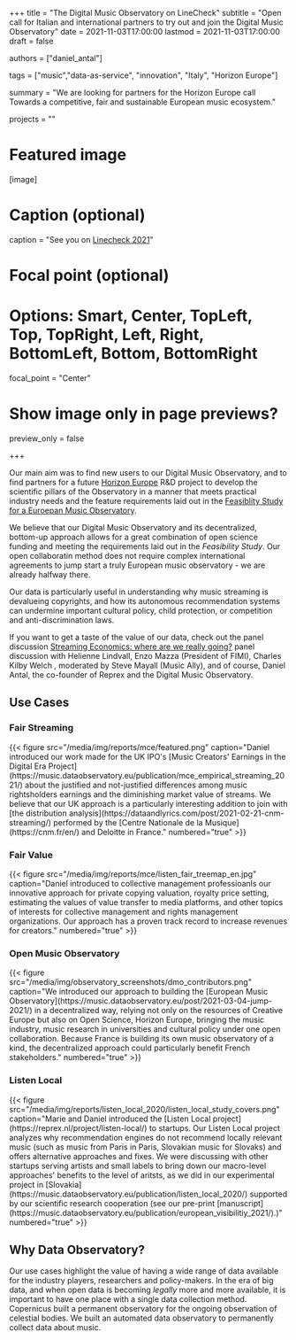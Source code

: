 +++
title = "The Digital Music Observatory on LineCheck"
subtitle = "Open call for Italian and international partners to try out and join the Digital Music Observatory"
date = 2021-11-03T17:00:00
lastmod = 2021-11-03T17:00:00
draft = false

authors = ["daniel_antal"]

tags = ["music","data-as-service", "innovation", "Italy", "Horizon Europe"]

summary = "We are looking for partners for the Horizon Europe call Towards a competitive, fair and sustainable European music ecosystem."

projects = ""

# Featured image
[image]
  # Caption (optional)
  caption = "See you on [Linecheck 2021](https://www.linecheck.it/)"

  # Focal point (optional)
  # Options: Smart, Center, TopLeft, Top, TopRight, Left, Right, BottomLeft, Bottom, BottomRight
  focal_point = "Center"

  # Show image only in page previews?
  preview_only = false

+++

Our main aim was to find new users to our Digital Music Observatory, and to find partners for a future [Horizon Europe](https://reprex.nl/project/horizon/) R&D project to develop the scientific pillars of the Observatory in a manner that meets practical industry needs and the feature requirements laid out in the [Feasiblity Study for a Euroepan Music Observatory](https://reprex.nl/post/2020-11-16-european-music-observatory-feasibility/). 

We believe that our Digital Music Observatory and its decentralized, bottom-up approach allows for a great combination of open science funding and meeting the requirements laid out in the _Feasibility Study_. Our open collaboratin method does not require complex international agreements to jump start a truly European music observatory - we are already halfway there.

Our data is particularly useful in understanding why music streaming is devalueing copyrights, and how its autonomous recommendation systems can undermine important cultural policy, child protection, or competition and anti-discrimination laws.

If you want to get a taste of the value of our data, check out the panel discussion [Streaming Economics: where are we really going?](https://reprex.nl/talk/streaming-economics-where-are-we-really-going/) panel discussion with Helienne Lindvall, Enzo Mazza (President of FIMI), Charles Kilby Welch , moderated by Steve Mayall (Music Ally), and of course, Daniel Antal, the co-founder of Reprex and the Digital Music Observatory.

## Use Cases

### Fair Streaming 

<td style="text-align: center;">{{< figure src="/media/img/reports/mce/featured.png" caption="Daniel introduced our work made for the UK IPO's [Music Creators' Earnings in the Digital Era Project](https://music.dataobservatory.eu/publication/mce_empirical_streaming_2021/) about the justified and not-justified differences among music rightsholders earnings and the diminishing market value of streams. We believe that our UK approach is a particularly interesting addition to join with [the distribution analysis](https://dataandlyrics.com/post/2021-02-21-cnm-streaming/) performed by the [Centre Nationale de la Musique](https://cnm.fr/en/) and Deloitte in France." numbered="true" >}}</td>

### Fair Value 

<td style="text-align: center;">{{< figure src="/media/img/reports/mce/listen_fair_treemap_en.jpg" caption="Daniel introduced to collective management professioanls our innovative approach for private copying valuation, royalty price setting, estimating the values of value transfer to media platforms, and other topics of interests for collective management and rights management organizations. Our approach has a proven track record to increase revenues for creators." numbered="true" >}}</td>

### Open Music Observatory

<td style="text-align: center;">{{< figure src="/media/img/observatory_screenshots/dmo_contributors.png" caption="We introduced our approach to building the [European Music Observatory](https://music.dataobservatory.eu/post/2021-03-04-jump-2021/) in a decentralized way, relying not only on the resources of Creative Europe but also on Open Science, Horizon Europe, bringing the music industry, music research in universities and cultural policy under one open collaboration. Because France is building its own music observatory of a kind, the decentralized approach could particularly benefit French stakeholders." numbered="true" >}}</td>

### Listen Local

<td style="text-align: center;">{{< figure src="/media/img/reports/listen_local_2020/listen_local_study_covers.png" caption="Marie and Daniel introduced the [Listen Local project](https://reprex.nl/project/listen-local/) to startups. Our Listen Local project analyzes why recommendation engines do not recommend locally relevant music (such as music from Paris in Paris, Slovakian music for Slovaks) and offers alternative approaches and fixes.  We were discussing with other startups serving artists and small labels to bring down our macro-level approaches' benefits to the level of aritsts, as we did in our experimental project in [Slovakia](https://music.dataobservatory.eu/publication/listen_local_2020/) supported by our scientific research cooperation (see our pre-print [manuscript](https://music.dataobservatory.eu/publication/european_visibilitiy_2021/).)" numbered="true" >}}</td>


## Why Data Observatory?

Our use cases highlight the value of having a wide range of data available for the industry players, researchers and policy-makers. In the era of big data, and when open data is becoming *legally* more and more available, it is important to have one place with a single data collection method. Copernicus built a permanent observatory for the ongoing observation of celestial bodies. We built an automated data observatory to permanently collect data about music.
